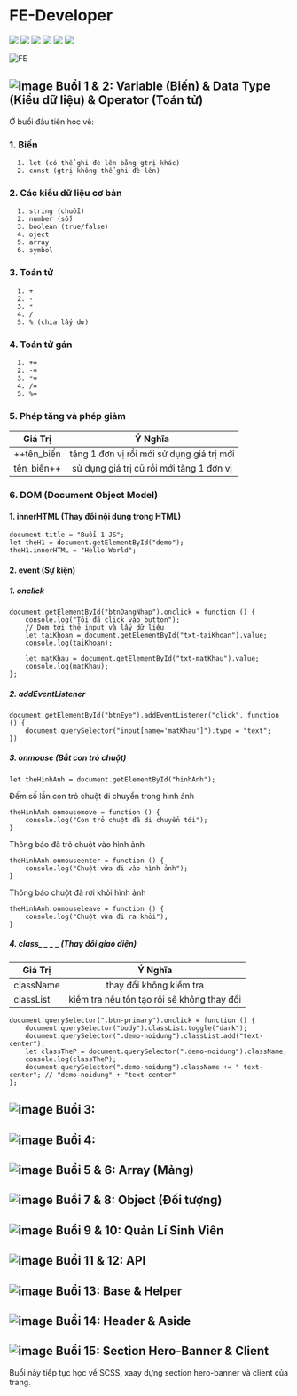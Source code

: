 # FE-Developer

<img src="https://img.shields.io/badge/HTML5-E34F26?style=for-the-badge&logo=html5&logoColor=white"/> <img src="https://img.shields.io/badge/CSS3-1572B6?style=for-the-badge&logo=css3&logoColor=white"/> <img src="https://img.shields.io/badge/Bootstrap-563D7C?style=for-the-badge&logo=bootstrap&logoColor=white"/> <img src="https://img.shields.io/badge/JavaScript-323330?style=for-the-badge&logo=javascript&logoColor=F7DF1E"/> <img src="https://img.shields.io/badge/axios-671ddf?&style=for-the-badge&logo=axios&logoColor=white"/> <img src="https://img.shields.io/badge/Sass-CC6699?style=for-the-badge&logo=sass&logoColor=white"/>

![FE](https://codedamn.com/assets/images/learnpaths/og/frontend.png)

## ![image](https://img.shields.io/badge/JavaScript-323330?style=for-the-badge&logo=javascript&logoColor=F7DF1E) Buổi 1 & 2: Variable (Biến) & Data Type (Kiểu dữ liệu) & Operator (Toán tử)

Ở buổi đầu tiên học về:

### 1. Biến

```
  1. let (có thể ghi đè lên bằng gtrị khác)
  2. const (gtrị không thể ghi đè lên)
```

### 2. Các kiểu dữ liệu cơ bản

```
  1. string (chuỗi)
  2. number (số)
  3. boolean (true/false)
  4. oject
  5. array
  6. symbol
```

### 3. Toán tử

```
  1. +
  2. -
  3. *
  4. /
  5. % (chia lấy dư)
```

### 4. Toán tử gán

```
  1. +=
  2. -=
  3. *=
  4. /=
  5. %=
```

### 5. Phép tăng và phép giảm

|    Giá Trị    |                  Ý Nghĩa                  |
| ------------- |:-----------------------------------------:|
| ++tên_biến    | tăng 1 đơn vị rồi mới sử dụng giá trị mới |
| tên_biến++    | sử dụng giá trị cũ rồi mới tăng 1 đơn vị  |

### 6. DOM (Document Object Model)

#### 1. innerHTML (Thay đổi nội dung trong HTML)

```
document.title = "Buổi 1 JS";
let theH1 = document.getElementById("demo");
theH1.innerHTML = "Hello World";
```

#### 2. event (Sự kiện)

##### 1. onclick

```
document.getElementById("btnDangNhap").onclick = function () {
    console.log("Tôi đã click vào button");
    // Dom tới thẻ input và lấy dữ liệu
    let taiKhoan = document.getElementById("txt-taiKhoan").value;
    console.log(taiKhoan);

    let matKhau = document.getElementById("txt-matKhau").value;
    console.log(matKhau);
};
```

##### 2. addEventListener 

```
document.getElementById("btnEye").addEventListener("click", function () {
    document.querySelector("input[name='matKhau']").type = "text";
})
```

##### 3. onmouse (Bắt con trỏ chuột)

```
let theHinhAnh = document.getElementById("hinhAnh");
```

Đếm số lần con trỏ chuột di chuyển trong hình ảnh

```
theHinhAnh.onmousemove = function () {
    console.log("Con trỏ chuột đã di chuyển tới"); 
}
```

Thông báo đã trỏ chuột vào hình ảnh

```
theHinhAnh.onmouseenter = function () {
    console.log("Chuột vừa đi vào hình ảnh"); 
}
```

Thông báo chuột đã rời khỏi hình ảnh

```
theHinhAnh.onmouseleave = function () {
    console.log("Chuột vừa đi ra khỏi"); 
}
```

##### 4. class_ _ _ _ (Thay đổi giao diện)

|    Giá Trị   |                  Ý Nghĩa                   |
| -------------|:------------------------------------------:|
| className    | thay đổi không kiểm tra                    |
| classList    | kiểm tra nếu tồn tạo rồi sẽ không thay đổi |

```
document.querySelector(".btn-primary").onclick = function () {
    document.querySelector("body").classList.toggle("dark");
    document.querySelector(".demo-noidung").classList.add("text-center");
    let classTheP = document.querySelector(".demo-noidung").className;
    console.log(classTheP); 
    document.querySelector(".demo-noidung").className += " text-center"; // "demo-noidung" + "text-center"
};
```

## ![image](https://img.shields.io/badge/JavaScript-323330?style=for-the-badge&logo=javascript&logoColor=F7DF1E) Buổi 3:

## ![image](https://img.shields.io/badge/JavaScript-323330?style=for-the-badge&logo=javascript&logoColor=F7DF1E) Buổi 4:

## ![image](https://img.shields.io/badge/JavaScript-323330?style=for-the-badge&logo=javascript&logoColor=F7DF1E) Buổi 5 & 6: Array (Mảng)

## ![image](https://img.shields.io/badge/JavaScript-323330?style=for-the-badge&logo=javascript&logoColor=F7DF1E) Buổi 7 & 8: Object (Đối tượng)

## ![image](https://img.shields.io/badge/JavaScript-323330?style=for-the-badge&logo=javascript&logoColor=F7DF1E) Buổi 9 & 10: Quản Lí Sinh Viên

## ![image](https://img.shields.io/badge/API-298D46?style=for-the-badge&logo=API&logoColor=white) Buổi 11 & 12: API

## ![image](https://img.shields.io/badge/Sass-CC6699?style=for-the-badge&logo=sass&logoColor=white) Buổi 13: Base & Helper

## ![image](https://img.shields.io/badge/Sass-CC6699?style=for-the-badge&logo=sass&logoColor=white) Buổi 14: Header & Aside 

## ![image](https://img.shields.io/badge/Sass-CC6699?style=for-the-badge&logo=sass&logoColor=white) Buổi 15: Section Hero-Banner & Client
Buổi này tiếp tục học về SCSS, xaay dựng section hero-banner và client của trang.

